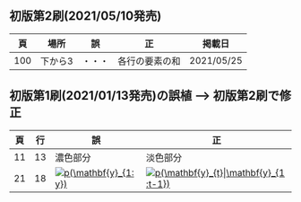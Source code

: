 ## 初版第2刷(2021/05/10発売)

|頁|場所|誤|正|掲載日|
|---|---|---|---|---|
|100|下から3|・・・|各行の要素の和|2021/05/25|

## 初版第1刷(2021/01/13発売)の誤植 --> 初版第2刷で修正

|頁|行|誤|正|
|---|---|---|---|
|11|13|濃色部分|淡色部分|
|21|18|<a href="https://www.codecogs.com/eqnedit.php?latex=p(\mathbf{\textit{}y}_{1:y})" target="_blank"><img src="https://latex.codecogs.com/gif.latex?p(\mathbf{y}_{1:y})" title="p(\mathbf{y}_{1:y})" /></a>|<a href="https://www.codecogs.com/eqnedit.php?latex=p(\mathbf{y}_{t}\|\mathbf{y}_{1:t-1})" target="_blank"><img src="https://latex.codecogs.com/gif.latex?p(\mathbf{y}_{t}\|\mathbf{y}_{1:t-1})" title="p(\mathbf{y}_{t}\|\mathbf{y}_{1:t-1})" /></a>|
